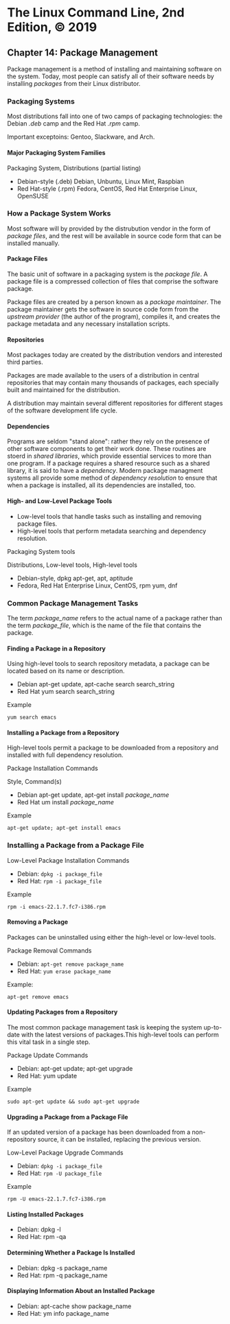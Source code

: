 # The Linux Command Line, 2nd Edition, © 2019

## Chapter 14: Package Management

Package management is a method of installing and maintaining software on the system. Today, most people can satisfy all of their software needs by installing _packages_ from their Linux distributor.

### Packaging Systems

Most distributions fall into one of two camps of packaging technologies: the Debian _\.deb_ camp and the Red Hat _\.rpm_ camp.

Important exceptoins: Gentoo, Slackware, and Arch.

#### Major Packaging System Families

Packaging System, Distributions (partial listing)

* Debian-style (.deb) Debian, Unbuntu, Linux Mint, Raspbian
* Red Hat-style (.rpm) Fedora, CentOS, Red Hat Enterprise Linux, OpenSUSE

### How a Package System Works

Most software will by provided by the distrubution vendor in the form of _package files_, and the rest will be available in source code form that can be installed manually.

#### Package Files

The basic unit of software in a packaging system is the _package file_. A package file is a compressed collection of files that comprise the software package.

Package files are created by a person known as a _package maintainer_.
The package maintainer gets the software in source code form from the _upstream provider_ (the author of the program), compiles it, and creates the package metadata and any necessary installation scripts.

#### Repositories 

Most packages today are created by the distribution vendors and interested third parties.

Packages are made available to the users of a distribution in central repositories that may contain many thousands of packages, each specially built and maintained for the distribution.

A distribution may maintain several different repositories for different stages of the software development life cycle.

#### Dependencies

Programs are seldom "stand alone": rather they rely on the presence of other software components to get their work done. These routines are stoerd in _shared libraries_, which provide essential services to more than one program. If a package requires a shared resource such as a shared library, it is said to have a _dependency_. Modern package managment systems all provide some method of _dependency resolution_ to ensure that when a package is installed, all its dependencies are installed, too.

#### High- and Low-Level Package Tools

* Low-level tools that handle tasks such as installing and removing package files.
* High-level tools that perform metadata searching and dependency resolution.

Packaging System tools

Distributions, Low-level tools, High-level tools

* Debian-style, dpkg apt-get, apt, aptitude
* Fedora, Red Hat Enterprise Linux, CentOS, rpm yum, dnf

### Common Package Management Tasks

The term _package\_name_ refers to the actual name of a package rather than the term _package\_file_, which is the name of the file that contains the package.

#### Finding a Package in a Repository

Using high-level tools to search repository metadata, a package can be located based on its name or description.

* Debian apt-get update, apt-cache search search_string
* Red Hat yum search search_string

Example 

`yum search emacs`

#### Installing a Package from a Repository

High-level tools permit a package to be downloaded from a repository and installed with full dependency resolution.

Package Installation Commands

Style, Command(s)
* Debian apt-get update, apt-get install _package\_name_
* Red Hat um install _package\_name_

Example

`apt-get update; apt-get install emacs`

### Installing a Package from a Package File

Low-Level Package Installation Commands

* Debian: `dpkg -i package_file`
* Red Hat: `rpm -i package_file`

Example

`rpm -i emacs-22.1.7.fc7-i386.rpm`

#### Removing a Package

Packages can be uninstalled using either the high-level or low-level tools.

Package Removal Commands

* Debian: `apt-get remove package_name`
* Red Hat: `yum erase package_name`

Example:

`apt-get remove emacs`

#### Updating Packages from a Repository

The most common package management task is keeping the system up-to-date with the latest versions of packages.This high-level tools can perform this vital task in a single step.

Package Update Commands

* Debian: apt-get update; apt-get upgrade
* Red Hat: yum update

Example

`sudo apt-get update && sudo apt-get upgrade`

#### Upgrading a Package from a Package File

If an updated version of a package has been downloaded from a non-repository source, it can be installed, replacing the previous version.

Low-Level Package Upgrade Commands

* Debian: `dpkg -i package_file`
* Red Hat: `rpm -U package_file`

Example

`rpm -U emacs-22.1.7.fc7-i386.rpm`

#### Listing Installed Packages

* Debian: dpkg -l
* Red Hat: rpm -qa

#### Determining Whether a Package Is Installed

* Debian: dpkg -s package\_name
* Red Hat: rpm -q package\_name

#### Displaying Information About an Installed Package

* Debian: apt-cache show package\_name
* Red Hat: ym info package\_name
